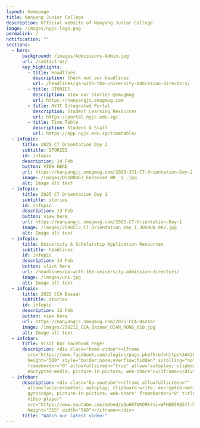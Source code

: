```yaml
---
layout: homepage
title: Nanyang Junior College
description: Official website of Nanyang Junior College.
image: /images/nyjc-logo.png
permalink: /
notification: ""
sections:
  - hero:
      background: /images/Admissions-Admin.jpg
      url: /contact-us/
      key_highlights:
        - title: Headlines
          description: Check out our headlines
          url: /headlines/qa-with-the-university-admission-directors/
        - title: STORIES
          description: View our stories @smugmug
          url: https://nanyangjc.smugmug.com
        - title: NYJC Integrated Portal
          description: Student Learning Resources
          url: https://portal.nyjc.edu.sg/
        - title: Time Table
          description: Student & Staff
          url: https://app.nyjc.edu.sg/timetable/
  - infopic:
      title: 2025 CT Orientation Day 2
      subtitle: STORIES
      id: infopic
      description: 14 Feb
      button: VIEW HERE
      url: https://nanyangjc.smugmug.com/2025-JC1-CT-Orientation-Day-2
      image: /images/DS108463_Enhanced_NR__1_.jpg
      alt: Image alt text
  - infopic:
      title: 2025 CT Orientation Day 1
      subtitle: stories
      id: infopic
      description: 13 Feb
      button: view here
      url: https://nanyangjc.smugmug.com/2025-CT-Orientation-Day-1
      image: /images/2500213_CT_Orientation_Day_1_JOSHUA_082.jpg
      alt: Image alt text
  - infopic:
      title: University & Scholarship Application Resources
      subtitle: headlines
      id: infopic
      description: 14 Feb
      button: click here
      url: /headlines/qa-with-the-university-admission-directors/
      image: /images/uni.jpg
      alt: Image alt text
  - infopic:
      title: 2025 CCA Bazaar
      subtitle: stories
      id: infopic
      description: 12 Feb
      button: view here
      url: https://nanyangjc.smugmug.com/2025-CCA-Bazaar
      image: /images/250212_CCA_Bazaar_QIAN_RONG_018.jpg
      alt: Image alt text
  - infobar:
      title: Visit Our Facebook Page!
      description: <div class="home-video"><iframe
        src="https://www.facebook.com/plugins/page.php?href=https%3A%2F%2Fwww.facebook.com%2FNanyangjc%2F&tabs=timeline&width=340&height=500&small_header=false&adapt_container_width=true&hide_cover=false&show_facepile=true&appId"
        height="500" style="border:none;overflow:hidden" scrolling="no"
        frameborder="0" allowfullscreen="true" allow="autoplay; clipboard-write;
        encrypted-media; picture-in-picture; web-share"></iframe></div>
  - infobar:
      description: <div class="bp-youtube"><iframe allowfullscreen=""
        allow="accelerometer; autoplay; clipboard-write; encrypted-media;
        gyroscope; picture-in-picture; web-share" frameborder="0" title="YouTube
        video player"
        src="https://www.youtube.com/embed/pQu6RfWKO9k?si=WFHQ65NQ5tl-M84f"
        height="315" width="560"></iframe></div>
      title: "Watch our latest video:"
---
```


